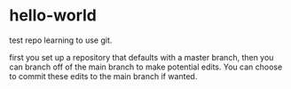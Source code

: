 # hello-world
test repo
learning to use git.

first you set up a repository that defaults with a master branch, then you can branch off of the main branch to make potential edits. You can choose to commit these edits to the main branch if wanted.
